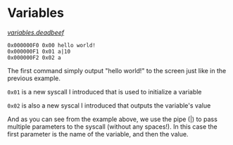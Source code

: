 # Variables

<i><a href="../programs/variables.deadbeef">variables.deadbeef</a></i>
```
0x000000F0 0x00 hello world!
0x000000F1 0x01 a|10
0x000000F2 0x02 a
```

The first command simply output "hello world!" to the screen just like in the previous example.

`0x01` is a new syscall I introduced that is used to initialize a variable

`0x02` is also a new syscal I introduced that outputs the variable's value

And as you can see from the example above, we use the pipe (|) to pass multiple parameters to the syscall (without any spaces!). In this case the first parameter is the name of the variable, and then the value.
